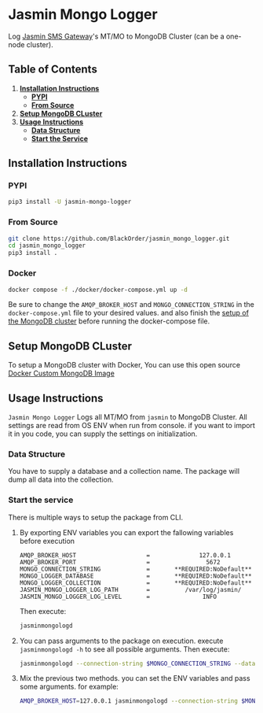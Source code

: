 # Jasmin Mongo Logger

Log [Jasmin SMS Gateway](https://github.com/jookies/jasmin)'s MT/MO to MongoDB Cluster (can be a one-node cluster).

## Table of Contents

1. **[Installation Instructions](#installation-instructions)**
    + **[PYPI](#pypi)**
    + **[From Source](#from-source)**
2. **[Setup MongoDB CLuster](#setup-mongodb-cluster)**
3. **[Usage Instructions](#usage-instructions)**
    + **[Data Structure](#data-structure)**
    + **[Start the Service](#start-the-service)**

## Installation Instructions

### PYPI

```bash
pip3 install -U jasmin-mongo-logger
```

### From Source

```bash
git clone https://github.com/BlackOrder/jasmin_mongo_logger.git
cd jasmin_mongo_logger
pip3 install .
```

### Docker

```bash
docker compose -f ./docker/docker-compose.yml up -d
```

Be sure to change the `AMQP_BROKER_HOST` and `MONGO_CONNECTION_STRING` in the `docker-compose.yml` file to your desired values. and also finish the [setup of the MongoDB cluster](#setup-mongodb-cluster) before running the docker-compose file.

## Setup MongoDB CLuster

To setup a MongoDB cluster with Docker, You can use this open source [Docker Custom MongoDB Image](https://github.com/BlackOrder/mongo-cluster)

## Usage Instructions

`Jasmin Mongo Logger` Logs all MT/MO from `jasmin` to MongoDB Cluster. All settings are read from OS ENV when run from console. if you want to import it in you code, you can supply the settings on initialization.

### Data Structure

You have to supply a database and a collection name. The package will dump all data into the collection.

### Start the service

There is multiple ways to setup the package from CLI.

1. By exporting ENV variables
    you can export the fallowing variables before execution

    ```env
    AMQP_BROKER_HOST                    =              127.0.0.1
    AMQP_BROKER_PORT                    =                5672
    MONGO_CONNECTION_STRING             =       **REQUIRED:NoDefault**
    MONGO_LOGGER_DATABASE               =       **REQUIRED:NoDefault**
    MONGO_LOGGER_COLLECTION             =       **REQUIRED:NoDefault**
    JASMIN_MONGO_LOGGER_LOG_PATH        =          /var/log/jasmin/
    JASMIN_MONGO_LOGGER_LOG_LEVEL       =               INFO
    ```

    Then execute:

    ```bash
    jasminmongologd
    ```

2. You can pass arguments to the package on execution. execute ` jasminmongologd -h ` to see all possible arguments. Then execute:

    ```bash
    jasminmongologd --connection-string $MONGO_CONNECTION_STRING --database $MONGO_LOGGER_DATABASE --collection $MONGO_LOGGER_COLLECTION
    ```

3. Mix the previous two methods. you can set the ENV variables and pass some arguments. for example:

    ```bash
    AMQP_BROKER_HOST=127.0.0.1 jasminmongologd --connection-string $MONGO_CONNECTION_STRING --database $MONGO_LOGGER_DATABASE --collection $MONGO_LOGGER_COLLECTION
    ```

